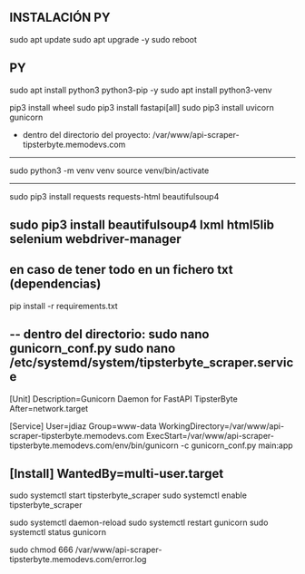 ## INSTALACIÓN PY

sudo apt update
sudo apt upgrade -y
sudo reboot

## PY
sudo apt install python3 python3-pip -y
sudo apt install python3-venv

pip3 install wheel
sudo pip3 install fastapi[all]
sudo pip3 install uvicorn gunicorn

- dentro del directorio del proyecto: /var/www/api-scraper-tipsterbyte.memodevs.com
------
sudo python3 -m venv venv
source venv/bin/activate

------
sudo pip3 install requests requests-html beautifulsoup4

<!-- sudo pip install beautifulsoup4 -->
sudo pip3 install beautifulsoup4 lxml html5lib selenium webdriver-manager
 -----
 ## en  caso de tener todo en un fichero txt (dependencias)
 pip install -r requirements.txt

-- dentro del directorio:
sudo nano gunicorn_conf.py 
sudo nano /etc/systemd/system/tipsterbyte_scraper.service
-------------
[Unit]
Description=Gunicorn Daemon for FastAPI TipsterByte
After=network.target

[Service]
User=jdiaz
Group=www-data
WorkingDirectory=/var/www/api-scraper-tipsterbyte.memodevs.com
ExecStart=/var/www/api-scraper-tipsterbyte.memodevs.com/env/bin/gunicorn -c gunicorn_conf.py main:app

[Install]
WantedBy=multi-user.target
-------------

sudo systemctl start tipsterbyte_scraper
sudo systemctl enable tipsterbyte_scraper

sudo systemctl daemon-reload
sudo systemctl restart gunicorn
sudo systemctl status gunicorn

sudo chmod 666 /var/www/api-scraper-tipsterbyte.memodevs.com/error.log